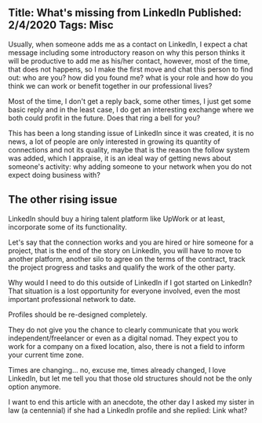 Title: What's missing from LinkedIn
Published: 2/4/2020
Tags: Misc
---

Usually, when someone adds me as a contact on LinkedIn, I expect a chat message including some introductory reason on why this person thinks it will be productive to add me as his/her contact, however, most of the time, that does not happens, so I make the first move and chat this person to find out: who are you? how did you found me? what is your role and how do you think we can work or benefit together in our professional lives?

Most of the time, I don't get a reply back, some other times, I just get some basic reply and in the least case, I do get an interesting exchange where we both could profit in the future. Does that ring a bell for you?

This has been a long standing issue of LinkedIn since it was created, it is no news, a lot of people are only interested in growing its quantity of connections and not its quality, maybe that is the reason the follow system was added, which I appraise, it is an ideal way of getting news about someone's activity: why adding someone to your network when you do not expect doing business with?

## The other rising issue

LinkedIn should buy a hiring talent platform like UpWork or at least, incorporate some of its functionality.

Let's say that the connection works and you are hired or hire someone for a project, that is the end of the story on LinkedIn, you will have to move to another platform, another silo to agree on the terms of the contract, track the project progress and tasks and qualify the work of the other party.

Why would I need to do this outside of LinkedIn if I got started on LinkedIn? That situation is a lost opportunity for everyone involved, even the most important professional network to date.

Profiles should be re-designed completely.

They do not give you the chance to clearly communicate that you work independent/freelancer or even as a digital nomad. They expect you to work for a company on a fixed location, also, there is not a field to inform your current time zone.

Times are changing... no, excuse me, times already changed, I love LinkedIn, but let me tell you that those old structures should not be the only option anymore.

I want to end this article with an anecdote, the other day I asked my sister in law (a centennial) if she had a LinkedIn profile and she replied: Link what?


